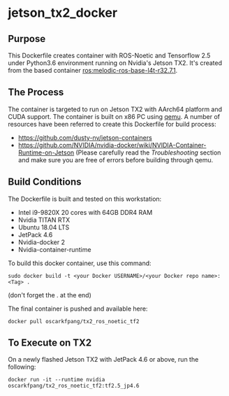 # jetson_tx2_docker

## Purpose
This Dockerfile creates container with ROS-Noetic and Tensorflow 2.5 under Python3.6 environment running on Nvidia's Jetson TX2. It's created from the based container [ros:melodic-ros-base-l4t-r32.7.1](https://github.com/dusty-nv/jetson-containers).

## The Process
The container is targeted to run on Jetson TX2 with AArch64 platform and CUDA support. The container is built on x86 PC using [qemu](https://www.qemu.org/). A number of resources have been referred to create this Dockerfile for build process:
+ https://github.com/dusty-nv/jetson-containers
+ https://github.com/NVIDIA/nvidia-docker/wiki/NVIDIA-Container-Runtime-on-Jetson (Please carefully read the *Troubleshooting* section and make sure you are free of errors before building through qemu.

## Build Conditions
The Dockerfile is built and tested on this workstation:
+ Intel i9-9820X 20 cores with 64GB DDR4 RAM
+ Nvidia TITAN RTX
+ Ubuntu 18.04 LTS
+ JetPack 4.6
+ Nvidia-docker 2
+ Nvidia-container-runtime

To build this docker container, use this command:
```
sudo docker build -t <your Docker USERNAME>/<your Docker repo name>:<Tag> .
```
(don't forget the . at the end)


The final container is pushed and available here:
```
docker pull oscarkfpang/tx2_ros_noetic_tf2
```

## To Execute on TX2
On a newly flashed Jetson TX2 with JetPack 4.6 or above, run the following:
```
docker run -it --runtime nvidia oscarkfpang/tx2_ros_noetic_tf2:tf2.5_jp4.6
```


